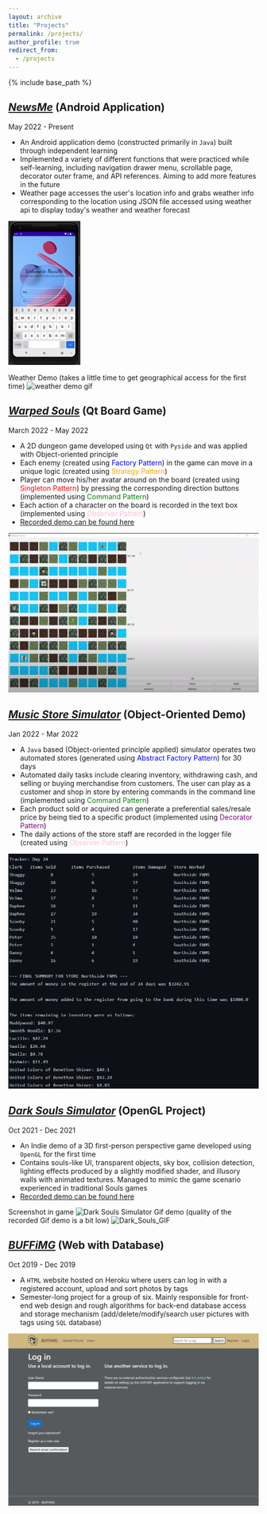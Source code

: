 ```yaml
---
layout: archive
title: "Projects"
permalink: /projects/
author_profile: true
redirect_from:
  - /projects
---
```


{% include base_path %}

## *[NewsMe](https://github.com/akitomoya616/NewsMe)* (Android Application)
May 2022 - Present

- An Android application demo (constructed primarily in `Java`) built through independent learning 
- Implemented a variety of different functions that were practiced while self-learning, including navigation drawer menu, scrollable page, decorator outer frame, and API references. Aiming to add more features in the future
- Weather page accesses the user's location info and grabs weather info corresponding to the location using JSON file accessed using weather api to display today's weather and weather forecast

![NewsMe](../images/NewsMe.gif) 

Weather Demo (takes a little time to get geographical access for the first time)
![weather demo gif](/pic/newsme_weather_demo.gif)

## *[Warped Souls](https://github.com/addzy94/ooad-project-game)* (Qt Board Game)
March 2022 - May 2022

- A 2D dungeon game developed using `Qt` with `Pyside` and was applied with Object-oriented principle
- Each enemy (created using <span style="color:blue">Factory Pattern</span>) in the game can move in a unique logic (created using <span style="color:orange">Strategy Pattern</span>)
- Player can move his/her avatar around on the board (created using <span style="color:red">Singleton Pattern</span>) by pressing the corresponding direction buttons (implemented using <span style="color:green">Command Pattern</span>)
- Each action of a character on the board is recorded in the text box (implemented using <span style="color:pink">Observer Pattern</span>)
- [Recorded demo can be found here](https://drive.google.com/file/d/1pUlaC-z9wJE8GCpSlfkP2MKJSoyO0tnB/view?usp=sharing)

![Warped Souls](../images/WarpedSouls.png)

## *[Music Store Simulator](https://github.com/addzy94/ooad-project-team)* (Object-Oriented Demo) 
Jan 2022 - Mar 2022

- A `Java` based (Object-oriented principle applied) simulator operates two automated stores (generated using <span style="color:blue">Abstract Factory Pattern</span>) for 30 days
- Automated daily tasks include clearing inventory, withdrawing cash, and selling or buying merchandise from customers. The user can play as a customer and shop in store by entering commands in the command line (implemented using <span style="color:green">Command Pattern</span>)
- Each product sold or acquired can generate a preferential sales/resale price by being tied to a specific product (implemented using <span style="color:purple">Decorator Pattern</span>)
- The daily actions of the store staff are recorded in the logger file (created using <span style="color:pink">Observer Pattern</span>)

![Music Store Simulator](../images/MusicStore.png)

## *[Dark Souls Simulator](https://github.com/akitomoya616/Souls-Game)* (OpenGL Project) 
Oct 2021 - Dec 2021

- An Indie demo of a 3D first-person perspective game developed using `OpenGL` for the first time
- Contains souls-like UI, transparent objects, sky box, collision detection, lighting effects produced by a slightly modified shader, and illusory walls with animated textures. Managed to mimic the game scenario experienced in traditional Souls games
- [Recorded demo can be found here](https://drive.google.com/file/d/1i8sZmz35qDkBEU3uEd2EGe5iPiT1X4QQ/view?usp=sharing)

Screenshot in game
![Dark Souls Simulator](../images/DarkSoulsSimulator.png)
Gif demo (quality of the recorded Gif demo is a bit low)
![Dark_Souls_GIF](../images/dark_souls_demo.gif) 

## *[BUFFiMG](https://github.com/SamFeig/BUFFiMG)* (Web with Database) 
Oct 2019 - Dec 2019

- A `HTML` website hosted on Heroku where users can log in with a registered account, upload and sort photos by tags
- Semester-long project for a group of six. Mainly responsible for front-end web design and rough algorithms for back-end database access and storage mechanism (add/delete/modify/search user pictures with tags using `SQL` database)

![BUFFiMG](../images/BUFFiMG.png)
